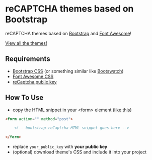 reCAPTCHA themes based on Bootstrap
===================

reCAPTCHA themes based on [Bootstrap](http://getbootstrap.com/) and [Font Awesome](http://fortawesome.github.io/Font-Awesome/)!

[View all the themes!](http://georstef.github.io/bootstrap-recaptcha/)


Requirements
--------------------
 - [Bootstrap CSS](http://getbootstrap.com/) (or something similar like [Bootswatch](http://bootswatch.com/)) 
 - [Font Awesome CSS](http://fortawesome.github.io/Font-Awesome/)
 - [reCaptcha public key](https://www.google.com/recaptcha/admin)

 
How To Use
--------------------
 - copy the HTML snippet in your &lt;form&gt; element ([like this](https://developers.google.com/recaptcha/docs/display#Standard))
 ```html
 <form action="" method="post">

     <!-- bootstrap-reCaptcha HTML snippet goes here -->

 </form>
 ```
 - replace `your_public_key` with **your public key**
 - (optional) download theme's CSS and include it into your project
 
